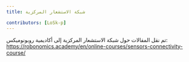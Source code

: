 ```yaml
---
title: شبكة الاستشعار المركزية

contributors: [LoSk-p]
---
```


تم نقل المقالات حول شبكة الاستشعار المركزية إلى أكاديمية روبونوميكس: https://robonomics.academy/en/online-courses/sensors-connectivity-course/